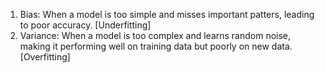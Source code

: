 1. Bias: When a model is too simple and misses important patters, leading to poor accuracy. [Underfitting]    
2. Variance: When a model is too complex and learns random noise, making it performing well on training data but poorly on new data. [Overfitting]